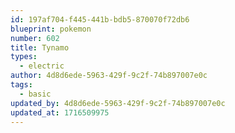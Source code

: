 ```yaml
---
id: 197af704-f445-441b-bdb5-870070f72db6
blueprint: pokemon
number: 602
title: Tynamo
types:
  - electric
author: 4d8d6ede-5963-429f-9c2f-74b897007e0c
tags:
  - basic
updated_by: 4d8d6ede-5963-429f-9c2f-74b897007e0c
updated_at: 1716509975
---
```

